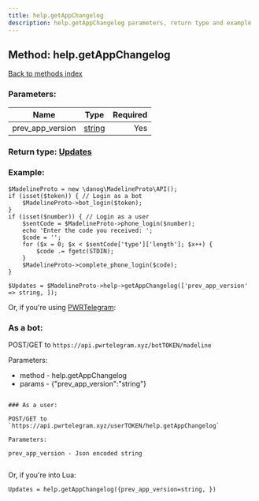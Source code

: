 ```yaml
---
title: help.getAppChangelog
description: help.getAppChangelog parameters, return type and example
---
```

## Method: help.getAppChangelog  
[Back to methods index](index.md)


### Parameters:

| Name     |    Type       | Required |
|----------|:-------------:|---------:|
|prev\_app\_version|[string](../types/string.md) | Yes|


### Return type: [Updates](../types/Updates.md)

### Example:


```
$MadelineProto = new \danog\MadelineProto\API();
if (isset($token)) { // Login as a bot
    $MadelineProto->bot_login($token);
}
if (isset($number)) { // Login as a user
    $sentCode = $MadelineProto->phone_login($number);
    echo 'Enter the code you received: ';
    $code = '';
    for ($x = 0; $x < $sentCode['type']['length']; $x++) {
        $code .= fgetc(STDIN);
    }
    $MadelineProto->complete_phone_login($code);
}

$Updates = $MadelineProto->help->getAppChangelog(['prev_app_version' => string, ]);
```

Or, if you're using [PWRTelegram](https://pwrtelegram.xyz):

### As a bot:

POST/GET to `https://api.pwrtelegram.xyz/botTOKEN/madeline`

Parameters:

* method - help.getAppChangelog
* params - {"prev_app_version":"string"}

```

### As a user:

POST/GET to `https://api.pwrtelegram.xyz/userTOKEN/help.getAppChangelog`

Parameters:

prev_app_version - Json encoded string


```

Or, if you're into Lua:

```
Updates = help.getAppChangelog({prev_app_version=string, })
```

